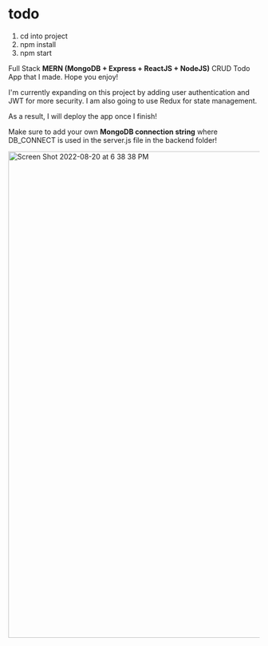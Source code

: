 # todo
1. cd into project
2. npm install
3. npm start

Full Stack **MERN (MongoDB + Express + ReactJS + NodeJS)** CRUD Todo App that I made. Hope you enjoy! 

I'm currently expanding on this project by adding user authentication and JWT for more security. I am also going to use Redux for state management. 

As a result, I will deploy the app once I finish!

Make sure to add your own **MongoDB connection string** where DB_CONNECT is used in the server.js file in the backend folder!

<img width="976" alt="Screen Shot 2022-08-20 at 6 38 38 PM" src="https://user-images.githubusercontent.com/89411519/185768410-5556e3ed-5ba2-477f-84cf-16d84276c706.png">

